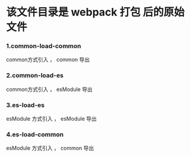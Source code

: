 # 该文件目录是 webpack 打包 后的原始文件

### 1.common-load-common
common方式引入 ， common 导出
### 2.common-load-es
common方式引入 ， esModule 导出
### 3.es-load-es
esModule 方式引入 ， esModule 导出
### 4.es-load-common
esModule 方式引入 ， common 导出